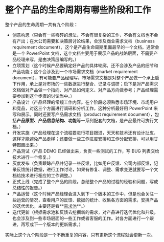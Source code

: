 # 整个产品的生命周期有哪些阶段和工作

整个产品的生命周期一共有九个阶段：

- 创意构思（只会有一些零碎的想法，不会有很复杂的工作，不会有文档也不会有产出；在大公司需要和决策层讨论结果，会涉及商业需求文档（business requirement document），这个是产品生命周期里面最早的一个文档。通常会是一个 PowerPoint 文档，这个文档主要用于展示产品的战略层面，不需要产品经理来写，是由决策层编写的。）
- 立项策划（这个时候产品要确定好产品的具体轮廓，还不会涉及产品的细节和产品功能；这个会涉及到一个市场需求文档（market requirement document），有可能要产品经理写，市场需求文档是对整个产品做一个承上启下作用，承上是对市场的一些数据进行整合、记录与调研；启下是对产品需求文档做对产品做一个指向、对产品如何定义、对产品方向做参考；产品经理需要参加到这个步骤的讨论当中。）
- 产品设计（产品经理的常规工作内容。在个阶段必须熟悉市场环境、市场用户和竞品，对这三个方面进行调研和分析工作，这种分析最好用 PowerPoint 来写和展示。同时还要写产品需求文档（product requirement document），包括**产品原型、产品信息结构、功能**等一系列配套的文档，是产品最终可执行文档。）
- 开发实施（产品经理在这个流程要进行项目跟进，天天和技术还有设计扯皮，这样才能避免产品走样；还要做一些工作进度安排和工作分配安排，可以用甘特图画出来。）
- 产品测试（产品 DEMO 已经做出来，负责一些测试的工作，写 BUG 列表交给技术进行一个修复。）
- 灰度发布（负责跟踪产品并记录一些反馈，比如用户反馈、公司内部反馈，记录反馈统计数据，进行工作讨论，如果有修复、调整、需求变更就要写一个文档给技术进行相应的工作调整。）
- 正式上线（完成了整个产品的阶段，总结整个产品的过程的经验和问题，写成总结性的报告。）
- 产品运营（这个时候产品经理会进入到下一个版本的工作中，但是也会关注一些运营的情况，查看用户的反馈、数据的统计、收集各方面的需求，安排产品的迭代优化，主要还是看**[需求池](http://www.woshipm.com/tag/%E9%9C%80%E6%B1%82%E6%B1%A0)**。）
- 迭代更新（根据需求池和反馈去挖掘新的需求，对产品进行迭代优化和升级。也会涉及到一些市场层面的一些工作或者客服的工作。对各方面进行一个跟进，再写成下一个版本的更新需求。）

实际上这个九个阶段是一个不断重复的内容，只有更新这个流程就会更新一次。